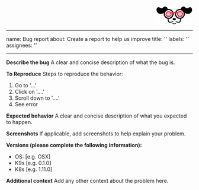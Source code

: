 <img src="../../assets/k9s_err.png" align="right" width="100" height="auto"/>

<br/>
<br/>
<br/>

---
name: Bug report
about: Create a report to help us improve
title: ''
labels: ''
assignees: ''

---

**Describe the bug**
A clear and concise description of what the bug is.

**To Reproduce**
Steps to reproduce the behavior:
1. Go to '...'
2. Click on '....'
3. Scroll down to '....'
4. See error

**Expected behavior**
A clear and concise description of what you expected to happen.

**Screenshots**
If applicable, add screenshots to help explain your problem.

**Versions (please complete the following information):**
 - OS: [e.g. OSX]
 - K9s [e.g. 0.1.0]
 - K8s [e.g. 1.11.0]

**Additional context**
Add any other context about the problem here.
